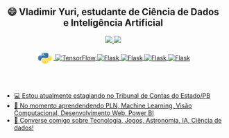 <h2 align="center"> 😄 Vladimir Yuri, estudante de Ciência de Dados e Inteligência Artificial</h2>


<div align="center"> 
  <a href="https://github.com/vladimired12">
  <img height="180em" src="https://github-readme-stats.vercel.app/api?username=vladimired12&show_icons=true&theme=dark&include_all_commits=true&count_private=true"/>
  <img height="160em" src="https://github-readme-stats.vercel.app/api/top-langs/?username=vladimired12&layout=compact&langs_count=7&theme=dark"/>
</div>

<div align="center" style="display: inline_block"><br>        
  <img align="center" alt="Python" height="30" width="40" src="https://raw.githubusercontent.com/devicons/devicon/master/icons/python/python-original.svg">
  <img align="center" alt="TensorFlow" height="30" width="40" src="https://cdn.jsdelivr.net/gh/devicons/devicon/icons/tensorflow/tensorflow-original.svg">
  <img align="center" alt="Flask" height="30" width="40" src="https://cdn.jsdelivr.net/gh/devicons/devicon/icons/flask/flask-original.svg" />
  <img align="center" alt="Flask" height="30" width="40" src="https://cdn.jsdelivr.net/gh/devicons/devicon/icons/pandas/pandas-original.svg" />
  <img align="center" alt="Flask" height="30" width="40" src="https://cdn.jsdelivr.net/gh/devicons/devicon/icons/numpy/numpy-original.svg" />
  <img align="center" alt="Flask" height="30" width="40" src="https://cdn.jsdelivr.net/gh/devicons/devicon/icons/jupyter/jupyter-original-wordmark.svg" />
 </div>

<br></br>

- 💻 Estou atualmente estagiando no Tribunal de Contas do Estado/PB
- 🌱 No momento aprendendendo PLN, Machine Learning, Visão Computacional, Desenvolvimento Web, Power BI
- 💬 Converse comigo sobre Tecnologia, Jogos, Astronomia, IA, Ciência de dados!

